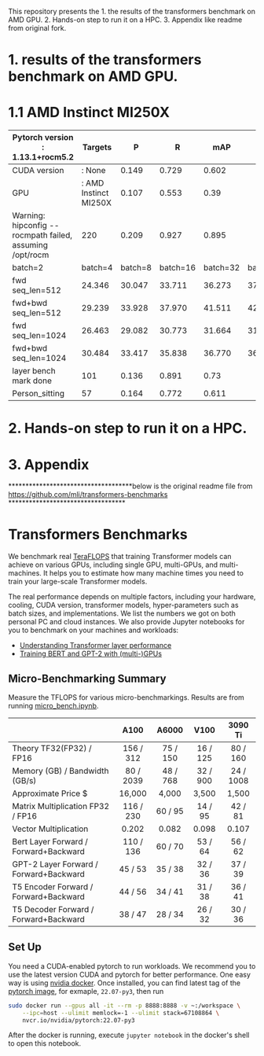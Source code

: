 This repository presents the 1. the results of the transformers benchmark on AMD GPU. 2. Hands-on step to run it on a HPC. 3. Appendix like readme from original fork.

# 1. results of the transformers benchmark on AMD GPU.
# 1.1 AMD Instinct MI250X
| Pytorch version : 1.13.1+rocm5.2                         | Targets               | P       | R        | mAP      |          |        |             |
|----------------------------------------------------------|-----------------------|---------|----------|----------|----------|--------|-------------|
| CUDA version                                             | : None                | 0.149   | 0.729    | 0.602    |          |        |             |
| GPU                                                      | : AMD Instinct MI250X | 0.107   | 0.553    | 0.39     |          |        |             |
| Warning: hipconfig --rocmpath failed, assuming /opt/rocm | 220                   | 0.209   | 0.927    | 0.895    |          |        |             |
| batch=2                                                  | batch=4               | batch=8 | batch=16 | batch=32 | batch=64 |        |             |
| fwd seq_len=512                                          | 24.346                | 30.047  | 33.711   | 36.273   | 37.478   | 37.101 |             |
| fwd+bwd seq_len=512                                      | 29.239                | 33.928  | 37.970   | 41.511   | 42.780   | 41.853 |             |
| fwd seq_len=1024                                         | 26.463                | 29.082  | 30.773   | 31.664   | 31.401   | 31.159 |             |
| fwd+bwd seq_len=1024                                     | 30.484                | 33.417  | 35.838   | 36.770   | 36.120   | 35.580 | result gpt2 |
| layer bench mark done                                    | 101                   | 0.136   | 0.891    | 0.73     |          |        |             |
| Person_sitting                                           | 57                    | 0.164   | 0.772    | 0.611    |          |        |             |



# 2. Hands-on step to run it on a HPC.


# 3. Appendix
************************************below is the original readme file from https://github.com/mli/transformers-benchmarks **********************************
# Transformers Benchmarks

We benchmark real [TeraFLOPS](https://en.wikipedia.org/wiki/FLOPS) that training Transformer models can achieve on various GPUs, including single GPU, multi-GPUs, and multi-machines. It helps you to estimate how many machine times you need to train your large-scale Transformer models. 

The real performance depends on multiple factors, including your hardware, cooling, CUDA version, transformer models, hyper-parameters such as batch sizes, and implementations. We list the numbers we got on both personal PC and cloud instances. We also provide Jupyter notebooks for you to benchmark on your machines and workloads:

- [Understanding Transformer layer performance](micro_bench.ipynb)
- [Training BERT and GPT-2 with (multi-)GPUs](transformers.ipynb)

## Micro-Benchmarking Summary

Measure the TFLOPS for various micro-benchmarkings. Results are from running [micro_bench.ipynb](micro_bench.ipynb).

|                                        | A100      |  A6000   | V100      | 3090 Ti  |
| -------------------------------------- | :-------: | :------: | :-------: | :------: |
| Theory TF32(FP32) / FP16               | 156 / 312 | 75 / 150 | 16 / 125  | 80 / 160 |
| Memory (GB) / Bandwidth (GB/s)         | 80 / 2039 | 48 / 768 | 32 / 900  | 24 / 1008 |
| Approximate Price $                    |  16,000   |  4,000   |   3,500   |  1,500   |
| Matrix Multiplication FP32 / FP16      | 116 / 230 | 60 / 95  |  14 / 95  | 42 / 81  |
| Vector Multiplication                  |   0.202   |  0.082   |   0.098   |  0.107   |
| Bert Layer Forward / Forward+Backward  | 110 / 136 | 60 / 70  |  53 / 64  | 56 / 62  |
| GPT-2 Layer Forward / Forward+Backward |  45 / 53  | 35 / 38  |  32 / 36  | 37 / 39  |
| T5 Encoder Forward / Forward+Backward  |  44 / 56  | 34 / 41  |  31 / 38  | 36 / 41  |
| T5 Decoder Forward / Forward+Backward  |  38 / 47  | 28 / 34  |  26 / 32  | 30 / 36  |



## Set Up

You need a CUDA-enabled pytorch to run workloads. We recommend you to use the latest version CUDA and pytorch for better performance. One easy way is using [nvidia docker](https://docs.nvidia.com/datacenter/cloud-native/container-toolkit/install-guide.html#docker). Once installed, you can find latest tag of the [pytorch image](https://catalog.ngc.nvidia.com/orgs/nvidia/containers/pytorch), for exmaple, `22.07-py3`, then run 

```bash
sudo docker run --gpus all -it --rm -p 8888:8888 -v ~:/workspace \
	--ipc=host --ulimit memlock=-1 --ulimit stack=67108864 \
	nvcr.io/nvidia/pytorch:22.07-py3
```

After the docker is running, execute  `jupyter notebook` in the docker's shell to open this notebook.
